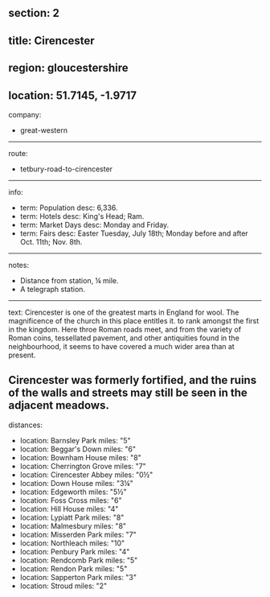 section: 2
----
title: Cirencester
----
region: gloucestershire
----
location: 51.7145, -1.9717
----
company:
- great-western
----
route:
- tetbury-road-to-cirencester
----
info:
- term: Population
  desc: 6,336.
- term: Hotels
  desc: King's Head; Ram.
- term: Market Days
  desc: Monday and Friday.
- term: Fairs
  desc: Easter Tuesday, July 18th; Monday before and after Oct. 11th; Nov. 8th.
----
notes:
- Distance from station, ¼ mile.
- A telegraph station.
----
text: Cirencester is one of the greatest marts in England for wool. The magnificence of the church in this place entitles it. to rank amongst the first in the kingdom. Here throe Roman roads meet, and from the variety of Roman coins, tessellated pavement, and other antiquities found in the neighbourhood, it seems to have covered a much wider area than at present.

Cirencester was formerly fortified, and the ruins of the walls and streets may still be seen in the adjacent meadows.
----
distances:
- location: Barnsley Park
  miles: "5"
- location: Beggar's Down
  miles: "6"
- location: Bownham House
  miles: "8"
- location: Cherrington Grove
  miles: "7"
- location: Cirencester Abbey
  miles: "0½"
- location: Down House
  miles: "3¼"
- location: Edgeworth
  miles: "5½"
- location: Foss Cross
  miles: "6"
- location: Hill House
  miles: "4"
- location: Lypiatt Park
  miles: "8"
- location: Malmesbury
  miles: "8"
- location: Misserden Park
  miles: "7"
- location: Northleach
  miles: "10"
- location: Penbury Park
  miles: "4"
- location: Rendcomb Park
  miles: "5"
- location: Rendon Park
  miles: "5"
- location: Sapperton Park
  miles: "3"
- location: Stroud
  miles: "2"
